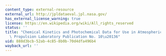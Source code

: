 ```yaml
---
content_type: external-resource
external_url: http://jpldataeval.jpl.nasa.gov/
has_external_license_warning: true
license: https://en.wikipedia.org/wiki/All_rights_reserved
status: ''
title: "Chemical Kinetics and Photochemical Data for Use in Atmospheric Studies, Jet\
  \ Propulsion Laboratory Publication No. 10\u20136"
uid: 888d3bcb-52ab-4c85-8b0b-70d4dfa496b4
wayback_url: ''
---
```

